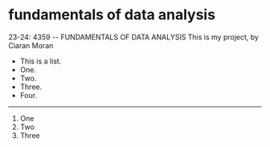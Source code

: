 # fundamentals of data analysis
23-24: 4359 -- FUNDAMENTALS OF DATA ANALYSIS
This is my project, by Ciaran Moran

 - This is a list.
 - One.
 - Two.
 - Three.
 - Four.

 ***

 1. One
 2. Two
 3. Three
